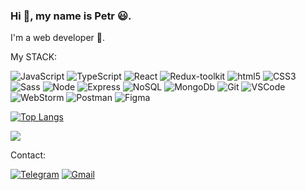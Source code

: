 ### Hi 👋, my name is Petr 😃. 

I'm a web developer 🚀.

My STACK:

![JavaScript](https://img.shields.io/badge/JavaScript-FFFF00?style=plastic&logo=JavaScript&logoColor=000000)
![TypeScript](https://img.shields.io/badge/TypeScript-3178c6?style=plastic&logo=TypeScript&logoColor=000000)
![React](https://img.shields.io/badge/React-61dafb?style=plastic&logo=React&logoColor=000000)
![Redux-toolkit](https://img.shields.io/badge/Redux-toolkit?style=plastic&logo=Redux&logoColor=000000)
![html5](https://img.shields.io/badge/html5-FF8C00?style=plastic&logo=html5&logoColor=000000)
![CSS3](https://img.shields.io/badge/CSS3-00BFFF?style=plastic&logo=CSS3&logoColor=000000)
![Sass](https://img.shields.io/badge/Sass-cf649a?style=plastic&logo=Sass&logoColor=000000)
![Node](https://img.shields.io/badge/Node-228B22?style=plastic&logo=Node.js&logoColor=000000)
![Express](https://img.shields.io/badge/Express-FF0000?style=plastic&logo=Express&logoColor=000000)
![NoSQL](https://img.shields.io/badge/NoSQL-0000FF?style=plastic&logoColor=000000)
![MongoDb](https://img.shields.io/badge/MongoDb-008080?style=plastic&logo=MongoDb&logoColor=000000&textColor=FF0000)
![Git](https://img.shields.io/badge/Git-DAA520?style=plastic&logo=Git&logoColor=000000)
![VSCode](https://img.shields.io/badge/VSCode-0000CD?style=plastic&logo=visual-studio-code&logoColor=000000)
![WebStorm](https://img.shields.io/badge/WebStorm-00FFFF?style=plastic&logo=WebStorm&logoColor=000000)
![Postman](https://img.shields.io/badge/Postman-FF4500?style=plastic&logo=Postman&logoColor=000000)
![Figma](https://img.shields.io/badge/Figma-BDB76B?style=plastic&logo=Figma&logoColor=000000)

[![Top Langs](https://github-readme-stats.vercel.app/api/top-langs/?username=pechenjka&layout=compact&)](https://github.com/anuraghazra/github-readme-stats)

[![](https://www.codewars.com/users/Petr_Lobachev/badges/small)](https://www.codewars.com/users/Petr_Lobachev)


Contact:

[![Telegram](https://img.shields.io/badge/Telegram-FFFFFF?style=plastic&logo=Telegram&logoColor=000000)](https://t.me/lobachevpetr)
[![Gmail](https://img.shields.io/badge/Gmail-FFFFFF?style=plastic&logo=Gmail&logoColor=FF0000)](mailto:ing.miller.vega@gmail.com)


